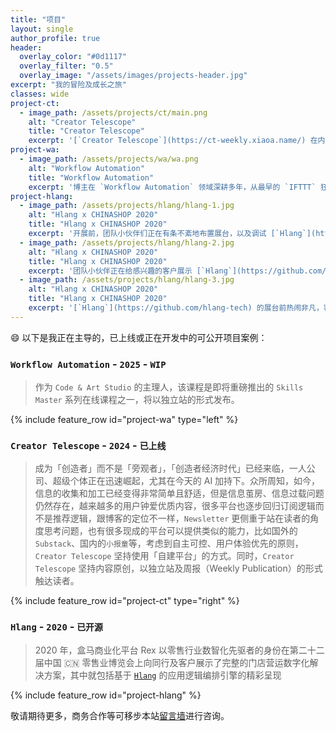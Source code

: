 ```yaml
---
title: "项目"
layout: single
author_profile: true
header:
  overlay_color: "#0d1117"
  overlay_filter: "0.5"
  overlay_image: "/assets/images/projects-header.jpg"
excerpt: "我的冒险及成长之旅"
classes: wide
project-ct:
  - image_path: /assets/projects/ct/main.png
    alt: "Creator Telescope"
    title: "Creator Telescope"
    excerpt: '[`Creator Telescope`](https://ct-weekly.xiaoa.name/) 在内容上聚焦满足「独立开发」、「独立创客」、「创造者」等此类画像的用户可能关注的内容，包含技术指南、产品洞察、成功故事、一线资讯、深度思考等等。'
project-wa:
  - image_path: /assets/projects/wa/wa.png
    alt: "Workflow Automation"
    title: "Workflow Automation"
    excerpt: '博主在 `Workflow Automation` 领域深耕多年，从最早的 `IFTTT` 狂热爱好者，到深入研究开源世界的 `Noflo.js` 以及 `Node-Red` 的源码，到持续学习和拆解已经成为独角兽 🦄️ 的 `n8n`、`Zapier`、`Albato` 等平台，长期醉心研究其提升个人生产力的相关课题，直至决心在该领域持续布道。与此同时，也正在致力于创造一个类似的平台，让 `Automate Everything` 的理念不再成为阳春白雪。'
project-hlang:
  - image_path: /assets/projects/hlang/hlang-1.jpg
    alt: "Hlang x CHINASHOP 2020"
    title: "Hlang x CHINASHOP 2020"
    excerpt: '开展前，团队小伙伴们正在有条不紊地布置展台，以及调试 [`Hlang`](https://github.com/hlang-tech) 的展示版本'
  - image_path: /assets/projects/hlang/hlang-2.jpg
    alt: "Hlang x CHINASHOP 2020"
    title: "Hlang x CHINASHOP 2020"
    excerpt: '团队小伙伴正在给感兴趣的客户展示 [`Hlang`](https://github.com/hlang-tech) 控制模拟场景的一幕'
  - image_path: /assets/projects/hlang/hlang-3.jpg
    alt: "Hlang x CHINASHOP 2020"
    title: "Hlang x CHINASHOP 2020"
    excerpt: '[`Hlang`](https://github.com/hlang-tech) 的展台前热闹非凡，客户、同行纷纷驻足围观，讨论和探究它的商业化价值'
---
```


😄 以下是我正在主导的，已上线或正在开发中的可公开项目案例：

### `Workflow Automation` - `2025` - `WIP`

> 作为 `Code & Art Studio` 的主理人，该课程是即将重磅推出的 `Skills Master` 系列在线课程之一，将以独立站的形式发布。

{% include feature_row id="project-wa" type="left" %}

### `Creator Telescope` - `2024` - `已上线`

> 成为「创造者」而不是「旁观者」，「创造者经济时代」已经来临，一人公司、超级个体正在迅速崛起，尤其在今天的 AI 加持下。众所周知，如今，信息的收集和加工已经变得非常简单且舒适，但是信息茧房、信息过载问题仍然存在，越来越多的用户钟爱优质内容，很多平台也逐步回归订阅逻辑而不是推荐逻辑，跟博客的定位不一样，`Newsletter` 更侧重于站在读者的角度思考问题，也有很多现成的平台可以提供类似的能力，比如国外的 `Substack`、国内的`小报童`等，考虑到自主可控、用户体验优先的原则，`Creator Telescope` 坚持使用「自建平台」的方式。同时，`Creator Telescope` 坚持内容原创，以独立站及周报（Weekly Publication）的形式触达读者。

{% include feature_row id="project-ct" type="right" %}

### `Hlang` - `2020` - `已开源`

> 2020 年，盒马商业化平台 Rex 以零售行业数智化先驱者的身份在第二十二届中国 🇨🇳 零售业博览会上向同行及客户展示了完整的门店营运数字化解决方案，其中就包括基于 [`Hlang`](https://github.com/hlang-tech) 的应用逻辑编排引擎的精彩呈现

{% include feature_row id="project-hlang" %}

敬请期待更多，商务合作等可移步本站[留言墙](/guestbook)进行咨询。

